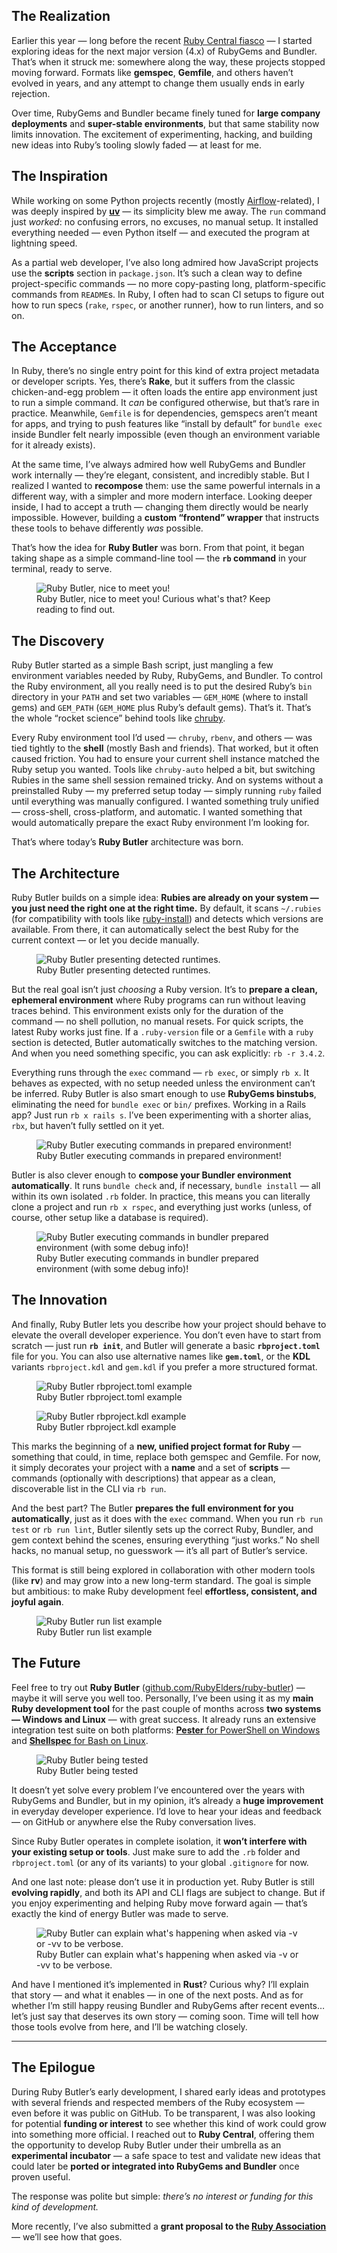 ## The Realization

Earlier this year — long before the recent [Ruby Central fiasco](https://gist.github.com/simi/349d881d16d3d86947945615a47c60ca) — I started exploring ideas for the next major version (4.x) of RubyGems and Bundler. That’s when it struck me: somewhere along the way, these projects stopped moving forward. Formats like **gemspec**, **Gemfile**, and others haven’t evolved in years, and any attempt to change them usually ends in early rejection.

Over time, RubyGems and Bundler became finely tuned for **large company deployments** and **super-stable environments**, but that same stability now limits innovation. The excitement of experimenting, hacking, and building new ideas into Ruby’s tooling slowly faded — at least for me.

## The Inspiration

While working on some Python projects recently (mostly [Airflow](https://github.com/apache/airflow)-related), I was deeply inspired by **[uv](https://docs.astral.sh/uv/)** — its simplicity blew me away. The `run` command just *worked*: no confusing errors, no excuses, no manual setup. It installed everything needed — even Python itself — and executed the program at lightning speed.

As a partial web developer, I’ve also long admired how JavaScript projects use the **scripts** section in `package.json`. It’s such a clean way to define project-specific commands — no more copy-pasting long, platform-specific commands from `README`s. In Ruby, I often had to scan CI setups to figure out how to run specs (`rake`, `rspec`, or another runner), how to run linters, and so on.

## The Acceptance

In Ruby, there’s no single entry point for this kind of extra project metadata or developer scripts. Yes, there’s **Rake**, but it suffers from the classic chicken-and-egg problem — it often loads the entire app environment just to run a simple command. It *can* be configured otherwise, but that’s rare in practice. Meanwhile, `Gemfile` is for dependencies, gemspecs aren’t meant for apps, and trying to push features like “install by default” for `bundle exec` inside Bundler felt nearly impossible (even though an environment variable for it already exists).

At the same time, I’ve always admired how well RubyGems and Bundler work internally — they’re elegant, consistent, and incredibly stable. But I realized I wanted to **recompose** them: use the same powerful internals in a different way, with a simpler and more modern interface. Looking deeper inside, I had to accept a truth — changing them directly would be nearly impossible. However, building a **custom “frontend” wrapper** that instructs these tools to behave differently *was* possible.

That’s how the idea for **Ruby Butler** was born. From that point, it began taking shape as a simple command-line tool — the **`rb` command** in your terminal, ready to serve.

<figure class="wide">
  <picture>
    <img 
      src="/assets/img/writings/butler_help.png" 
      alt="Ruby Butler, nice to meet you!" 
    >
  </picture>
  <figcaption>
    Ruby Butler, nice to meet you! Curious what's that? Keep reading to find out.
  </figcaption>
</figure>

## The Discovery

Ruby Butler started as a simple Bash script, just mangling a few environment variables needed by Ruby, RubyGems, and Bundler. To control the Ruby environment, all you really need is to put the desired Ruby’s `bin` directory in your `PATH` and set two variables — `GEM_HOME` (where to install gems) and `GEM_PATH` (`GEM_HOME` plus Ruby’s default gems). That’s it. That’s the whole “rocket science” behind tools like [chruby](https://github.com/postmodern/chruby/blob/a543a35790e5528b5a67de20e78a7390f5f7606e/share/chruby/chruby.sh).

Every Ruby environment tool I’d used — `chruby`, `rbenv`, and others — was tied tightly to the **shell** (mostly Bash and friends). That worked, but it often caused friction. You had to ensure your current shell instance matched the Ruby setup you wanted. Tools like `chruby-auto` helped a bit, but switching Rubies in the same shell session remained tricky. And on systems without a preinstalled Ruby — my preferred setup today — simply running `ruby` failed until everything was manually configured. I wanted something truly unified — cross-shell, cross-platform, and automatic. I wanted something that would automatically prepare the exact Ruby environment I’m looking for.

That’s where today’s **Ruby Butler** architecture was born.

## The Architecture

Ruby Butler builds on a simple idea: **Rubies are already on your system — you just need the right one at the right time.**
By default, it scans `~/.rubies` (for compatibility with tools like [ruby-install](https://github.com/postmodern/ruby-install)) and detects which versions are available. From there, it can automatically select the best Ruby for the current context — or let you decide manually.

<figure class="wide">
  <picture>
    <img 
      src="/assets/img/writings/butler_runtime.png" 
      alt="Ruby Butler presenting detected runtimes." 
    >
  </picture>
  <figcaption>
    Ruby Butler presenting detected runtimes.
  </figcaption>
</figure>

But the real goal isn’t just *choosing* a Ruby version. It’s to **prepare a clean, ephemeral environment** where Ruby programs can run without leaving traces behind. This environment exists only for the duration of the command — no shell pollution, no manual resets. For quick scripts, the latest Ruby works just fine. If a `.ruby-version` file or a `Gemfile` with a `ruby` section is detected, Butler automatically switches to the matching version. And when you need something specific, you can ask explicitly: `rb -r 3.4.2`.

Everything runs through the `exec` command — `rb exec`, or simply `rb x`. It behaves as expected, with no setup needed unless the environment can’t be inferred. Ruby Butler is also smart enough to use **RubyGems binstubs**, eliminating the need for `bundle exec` or `bin/` prefixes. Working in a Rails app? Just run `rb x rails s`. I’ve been experimenting with a shorter alias, `rbx`, but haven’t fully settled on it yet.

<figure class="wide">
  <picture>
    <img 
      src="/assets/img/writings/butler_exec.png" 
      alt="Ruby Butler executing commands in prepared environment!" 
    >
  </picture>
  <figcaption>
    Ruby Butler executing commands in prepared environment!
  </figcaption>
</figure>

Butler is also clever enough to **compose your Bundler environment automatically**. It runs `bundle check` and, if necessary, `bundle install` — all within its own isolated `.rb` folder. In practice, this means you can literally clone a project and run `rb x rspec`, and everything just works (unless, of course, other setup like a database is required).

<figure class="wide">
  <picture>
    <img 
      src="/assets/img/writings/butler_exec_bundler.png" 
      alt="Ruby Butler executing commands in bundler prepared environment (with some debug info)!" 
    >
  </picture>
  <figcaption>
    Ruby Butler executing commands in bundler prepared environment (with some debug info)!
  </figcaption>
</figure>

## The Innovation

And finally, Ruby Butler lets you describe how your project should behave to elevate the overall developer experience. You don’t even have to start from scratch — just run **`rb init`**, and Butler will generate a basic **`rbproject.toml`** file for you. You can also use alternative names like **`gem.toml`**, or the **KDL** variants `rbproject.kdl` and `gem.kdl` if you prefer a more structured format.

<figure class="wide">
  <picture>
    <img 
      src="/assets/img/writings/butler_toml.png" 
      alt="Ruby Butler rbproject.toml example"
    >
  </picture>
  <figcaption>
    Ruby Butler rbproject.toml example
  </figcaption>
</figure>

<figure class="wide">
  <picture>
    <img 
      src="/assets/img/writings/butler_kdl.png" 
      alt="Ruby Butler rbproject.kdl example"
    >
  </picture>
  <figcaption>
    Ruby Butler rbproject.kdl example
  </figcaption>
</figure>

This marks the beginning of a **new, unified project format for Ruby** — something that could, in time, replace both gemspec and Gemfile. For now, it simply decorates your project with a **name** and a set of **scripts** — commands (optionally with descriptions) that appear as a clean, discoverable list in the CLI via `rb run`.

And the best part? The Butler **prepares the full environment for you automatically**, just as it does with the `exec` command. When you run `rb run test` or `rb run lint`, Butler silently sets up the correct Ruby, Bundler, and gem context behind the scenes, ensuring everything “just works.” No shell hacks, no manual setup, no guesswork — it’s all part of Butler’s service.

This format is still being explored in collaboration with other modern tools (like **rv**) and may grow into a new long-term standard. The goal is simple but ambitious: to make Ruby development feel **effortless, consistent, and joyful again**.

<figure class="wide">
  <picture>
    <img 
      src="/assets/img/writings/butler_run.png" 
      alt="Ruby Butler run list example"
    >
  </picture>
  <figcaption>
    Ruby Butler run list example
  </figcaption>
</figure>

## The Future

Feel free to try out **Ruby Butler** ([github.com/RubyElders/ruby-butler](https://github.com/RubyElders/ruby-butler)) — maybe it will serve you well too. Personally, I’ve been using it as my **main Ruby development tool** for the past couple of months across **two systems — Windows and Linux** — with great success. It already runs an extensive integration test suite on both platforms: [**Pester** for PowerShell on Windows](https://github.com/RubyElders/ruby-butler/tree/667ca6da75025572d9427be72f4bfae34719f8c9/tests) and [**Shellspec** for Bash on Linux](https://github.com/RubyElders/ruby-butler/tree/667ca6da75025572d9427be72f4bfae34719f8c9/spec).

<figure class="wide">
  <picture>
    <img 
      src="/assets/img/writings/butler_multi_ci.png" 
      alt="Ruby Butler being tested"
    >
  </picture>
  <figcaption>
    Ruby Butler being tested
  </figcaption>
</figure>

It doesn’t yet solve every problem I’ve encountered over the years with RubyGems and Bundler, but in my opinion, it’s already a **huge improvement** in everyday developer experience. I’d love to hear your ideas and feedback — on GitHub or anywhere else the Ruby conversation lives.

Since Ruby Butler operates in complete isolation, it **won’t interfere with your existing setup or tools**. Just make sure to add the `.rb` folder and `rbproject.toml` (or any of its variants) to your global `.gitignore` for now.

And one last note: please don’t use it in production yet. Ruby Butler is still **evolving rapidly**, and both its API and CLI flags are subject to change. But if you enjoy experimenting and helping Ruby move forward again — that’s exactly the kind of energy Butler was made to serve.

<figure class="wide">
  <picture>
    <img 
      src="/assets/img/writings/butler_debug.png" 
      alt="Ruby Butler can explain what's happening when asked via -v or -vv to be verbose." 
    >
  </picture>
  <figcaption>
    Ruby Butler can explain what's happening when asked via -v or -vv to be verbose.
  </figcaption>
</figure>

And have I mentioned it’s implemented in **Rust**? Curious why? I’ll explain that story — and what it enables — in one of the next posts.
And as for whether I’m still happy reusing Bundler and RubyGems after recent events… let’s just say that deserves its own story — coming soon. Time will tell how those tools evolve from here, and I’ll be watching closely.

---

## The Epilogue

During Ruby Butler’s early development, I shared early ideas and prototypes with several friends and respected members of the Ruby ecosystem — even before it was public on GitHub. To be transparent, I was also looking for potential **funding or interest** to see whether this kind of work could grow into something more official. I reached out to **Ruby Central**, offering them the opportunity to develop Ruby Butler under their umbrella as an **experimental incubator** — a safe space to test and validate new ideas that could later be **ported or integrated into RubyGems and Bundler** once proven useful.

The response was polite but simple: *there’s no interest or funding for this kind of development.*

More recently, I’ve also submitted a **grant proposal to the [Ruby Association](https://www.ruby.or.jp/en/)** — we’ll see how that goes.
